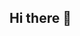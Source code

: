 ## Hi there 👋

<!--
**Siweirrr/Siweirrr** is a ✨ _special_ ✨ repository because its `README.md` (this file) appears on your GitHub profile.

Here are some ideas to get you started:

# 🇺🇸 US Presidents Data Analysis

This project demonstrates a full-cycle data analysis process using a dataset of US Presidents, including data cleaning, SQL database design, aggregation queries, and visualizations.

> 🧩 Tools used: Excel • MySQL • Python • Jupyter Notebook • GitHub

---

## 📁 Project Structure


